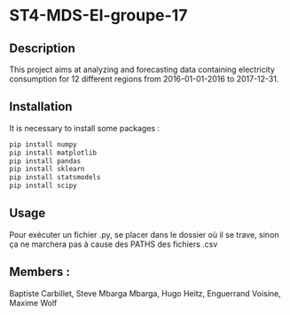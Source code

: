 # ST4-MDS-EI-groupe-17

## Description

This project aims at analyzing and forecasting data containing electricity consumption for 12 different regions from 2016-01-01-2016 to 2017-12-31.

## Installation

It is necessary to install some packages :
```bash
pip install numpy
pip install matplotlib
pip install pandas
pip install sklearn
pip install statsmodels
pip install scipy
```

## Usage

Pour exécuter un fichier .py, se placer dans le dossier où il se trave, sinon ça ne marchera pas à cause des PATHS des fichiers .csv


## Members :
Baptiste Carbillet,
Steve Mbarga Mbarga,
Hugo Heitz,
Enguerrand Voisine,
Maxime Wolf
